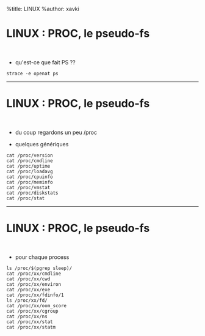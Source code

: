 %title: LINUX
%author: xavki


# LINUX : PROC, le pseudo-fs


<br>

* qu'est-ce que fait PS ??

```
strace -e openat ps
```

-----------------------------------------------

# LINUX : PROC, le pseudo-fs


<br>

* du coup regardons un peu /proc

* quelques génériques

```
cat /proc/version
cat /proc/cmdline
cat /proc/uptime
cat /proc/loadavg
cat /proc/cpuinfo
cat /proc/meminfo
cat /proc/vmstat
cat /proc/diskstats
cat /proc/stat
```

-----------------------------------------------

# LINUX : PROC, le pseudo-fs


<br>

* pour chaque process

```
ls /proc/$(pgrep sleep)/
cat /proc/xx/cmdline
cat /proc/xx/cwd
cat /proc/xx/environ
cat /proc/xx/exe
cat /proc/xx/fdinfo/1
ls /proc/xx/fd/
cat /proc/xx/oom_score
cat /proc/xx/cgroup
cat /proc/xx/ns
cat /proc/xx/stat
cat /proc/xx/statm
```

